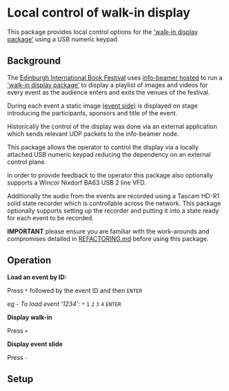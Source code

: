 Local control of walk-in display
================================

This package provides local control options for the 
['walk-in display package'](https://github.com/edbookfest/walkin-display) using a USB numeric keypad.


Background
----------
The [Edinburgh International Book Festival](https://www.edbookfest.co.uk/) uses 
[info-beamer hosted](https://info-beamer.com/) to run a 
['walk-in display package'](https://github.com/edbookfest/walkin-display) to display a playlist of images and videos
for every event as the audience enters and exits the venues of the festival.

During each event a static image [(event side)](https://github.com/edbookfest/event-slide-display) is displayed on stage
introducing the participants, sponsors and title of the event.

Historically the control of the display was done via an external application which sends relevant UDP packets to the 
info-beamer node.

This package allows the operator to control the display via a locally attached USB numeric keypad reducing the 
dependency on an external control plane.

In order to provide feedback to the operator this package also optionally supports a Wincor Nixdorf BA63 USB 2 line 
VFD.

Additionally the audio from the events are recorded using a Tascam HD-R1 solid state recorder which is controllable
across the network. This package optionally supports setting up the recorder and putting it into a state ready for each
event to be recorded.

**IMPORTANT** please ensure you are familiar with the work-arounds and compromises detailed in 
[REFACTORING.md](./REFACTORING.md) before using this package.


Operation
---------
**Load an event by ID:**

Press `*` followed by the event ID and then `ENTER`

*eg - To load event '1234':* 
`*` `1` `2` `3` `4` `ENTER`

**Display walk-in**

Press `+`

**Display event slide**

Press `-`


Setup
-----
